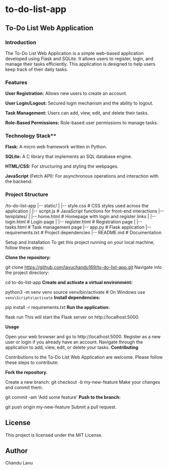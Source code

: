 # to-do-list-app
## To-Do List Web Application
### Introduction
The To-Do List Web Application is a simple web-based application developed using Flask and SQLite. It allows users to register, login, and manage their tasks efficiently. This application is designed to help users keep track of their daily tasks.

### Features
**User Registration:** Allows new users to create an account.

**User Login/Logout:** Secured login mechanism and the ability to logout.

**Task Management:** Users can add, view, edit, and delete their tasks.

**Role-Based Permissions:** Role-based user permissions to manage tasks.

### Technology Stack**
**Flask:** A micro web framework written in Python.

**SQLite:** A C library that implements an SQL database engine.

**HTML/CSS:** For structuring and styling the webpages.

**JavaScript** (Fetch API): For asynchronous operations and interaction with the backend.

### Project Structure

/to-do-list-app
|-- static/
|   |-- style.css # CSS styles used across the application
|   |-- script.js # JavaScript functions for front-end interactions
|-- templates/
|   |-- home.html # Homepage with login and register links
|   |-- login.html # Login page
|   |-- register.html # Registration page
|   |-- tasks.html # Task management page
|-- app.py # Flask application
|-- requirements.txt # Project dependencies
|-- README.md # Documentation


Setup and Installation
To get this project running on your local machine, follow these steps:

**Clone the repository:**

git clone https://github.com/lavuchandu169/to-do-list-app.git
Navigate into the project directory:

cd to-do-list-app
 **Create and activate a virtual environment:**

python3 -m venv venv
source venv/bin/activate  # On Windows use `venv\Scripts\activate`
**Install dependencies:**

pip install -r requirements.txt
**Run the application:**

flask run
This will start the Flask server on http://localhost:5000.

**Usage**

Open your web browser and go to http://localhost:5000.
Register as a new user or login if you already have an account.
Navigate through the application to add, view, edit, or delete your tasks.
**Contributing**

Contributions to the To-Do List Web Application are welcome. Please follow these steps to contribute:

**Fork the repository.**

Create a new branch:
git checkout -b my-new-feature
Make your changes and commit them:

git commit -am 'Add some feature'
**Push to the branch:**

git push origin my-new-feature
Submit a pull request.

## License
This project is licensed under the MIT License.

## Author
Chandu Lavu


